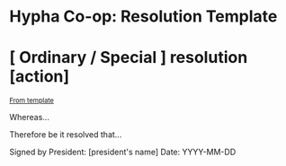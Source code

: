 ﻿# Hypha Co-op: Resolution Template

<!-- Title: -->
# [ Ordinary / Special ] resolution [action]
<!-- Ex: Resolution amending section 18 (Quorum) of the Bylaws -->

<sup>[From template][template]</sup>

<!-- Preamble: -->
Whereas...
<!-- a statement about the need for the resolution. -->
<!-- Ex: the co-operative wants to ensure quorum is achieved at members’ meetings -->

<!-- Resolution: -->
Therefore be it resolved that...
<!-- the decision or statement -->

Signed by President: [president's name]
Date: YYYY-MM-DD

<!-- Links -->
   [template]: -resolution-xxx.md
